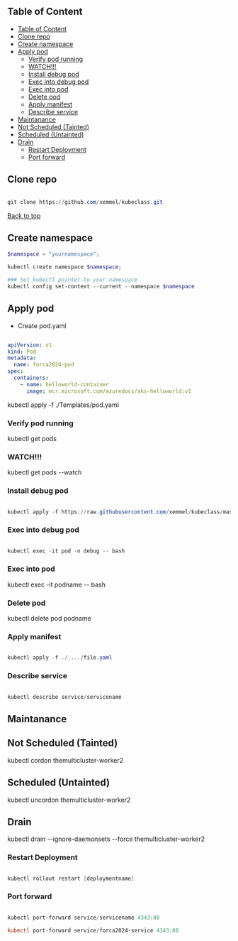 
## Table of Content
- [Table of Content](#table-of-content)
- [Clone repo](#clone-repo)
- [Create namespace](#create-namespace)
- [Apply pod](#apply-pod)
  - [Verify pod running](#verify-pod-running)
  - [WATCH!!!](#watch)
  - [Install debug pod](#install-debug-pod)
  - [Exec into debug pod](#exec-into-debug-pod)
  - [Exec into pod](#exec-into-pod)
  - [Delete pod](#delete-pod)
  - [Apply manifest](#apply-manifest)
  - [Describe service](#describe-service)
- [Maintanance](#maintanance)
- [Not Scheduled (Tainted)](#not-scheduled-tainted)
- [Scheduled (Untainted)](#scheduled-untainted)
- [Drain](#drain)
  - [Restart Deployment](#restart-deployment)
  - [Port forward](#port-forward)


## Clone repo

```powershell

git clone https://github.com/xemmel/kubeclass.git
```

[Back to top](#table-of-content)

## Create namespace


```powershell
$namespace = "yournamespace";

kubectl create namespace $namespace;

### Set kubectl pointer to your namespace
kubectl config set-context --current --namespace $namespace

```



## Apply pod


- Create pod.yaml

```yaml

apiVersion: v1
kind: Pod
metadata:
  name: forca2024-pod
spec:
  containers:
    - name: helloworld-container
      image: mcr.microsoft.com/azuredocs/aks-helloworld:v1

```

kubectl apply -f ./Templates/pod.yaml


### Verify pod running

kubectl get pods

### WATCH!!!

kubectl get pods --watch


### Install debug pod

```powershell

kubectl apply -f https://raw.githubusercontent.com/xemmel/kubeclass/master/Templates/Debug/curlpod.yaml

```

### Exec into debug pod

```powershell

kubectl exec -it pod -n debug -- bash

```

### Exec into pod

kubectl exec -it podname -- bash


### Delete pod

kubectl delete pod podname

### Apply manifest

```powershell

kubectl apply -f ./..../file.yaml

```

### Describe service

```powershell

kubectl describe service/servicename 

```

## Maintanance

## Not Scheduled (Tainted)

kubectl cordon themulticluster-worker2


## Scheduled (Untainted)
kubectl uncordon themulticluster-worker2


## Drain

kubectl drain --ignore-daemonsets --force themulticluster-worker2


### Restart Deployment

```powershell

kubectl rollout restart [deploymentname]

```


### Port forward

```powershell

kubectl port-forward service/servicename 4343:80

kubectl port-forward service/forca2024-service 4343:80

```